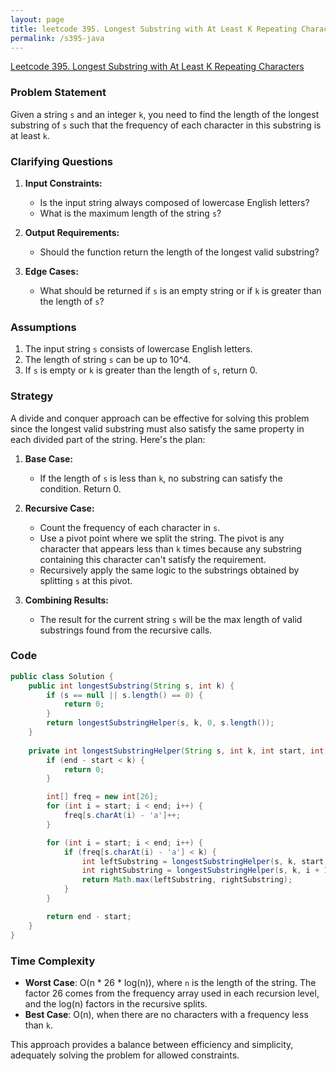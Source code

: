 ```yaml
---
layout: page
title: leetcode 395. Longest Substring with At Least K Repeating Characters
permalink: /s395-java
---
```

[Leetcode 395. Longest Substring with At Least K Repeating Characters](https://algoadvance.github.io/algoadvance/l395)
### Problem Statement

Given a string `s` and an integer `k`, you need to find the length of the longest substring of `s` such that the frequency of each character in this substring is at least `k`.

### Clarifying Questions

1. **Input Constraints:**
   - Is the input string always composed of lowercase English letters?
   - What is the maximum length of the string `s`?

2. **Output Requirements:**
   - Should the function return the length of the longest valid substring?

3. **Edge Cases:**
   - What should be returned if `s` is an empty string or if `k` is greater than the length of `s`?

### Assumptions
1. The input string `s` consists of lowercase English letters.
2. The length of string `s` can be up to 10^4.
3. If `s` is empty or `k` is greater than the length of `s`, return 0.

### Strategy

A divide and conquer approach can be effective for solving this problem since the longest valid substring must also satisfy the same property in each divided part of the string. Here's the plan:

1. **Base Case:**
   - If the length of `s` is less than `k`, no substring can satisfy the condition. Return 0.

2. **Recursive Case:**
   - Count the frequency of each character in `s`.
   - Use a pivot point where we split the string. The pivot is any character that appears less than `k` times because any substring containing this character can't satisfy the requirement. 
   - Recursively apply the same logic to the substrings obtained by splitting `s` at this pivot.

3. **Combining Results:**
   - The result for the current string `s` will be the max length of valid substrings found from the recursive calls.

### Code

```java
public class Solution {
    public int longestSubstring(String s, int k) {
        if (s == null || s.length() == 0) {
            return 0;
        }
        return longestSubstringHelper(s, k, 0, s.length());
    }
    
    private int longestSubstringHelper(String s, int k, int start, int end) {
        if (end - start < k) {
            return 0;
        }

        int[] freq = new int[26];
        for (int i = start; i < end; i++) {
            freq[s.charAt(i) - 'a']++;
        }

        for (int i = start; i < end; i++) {
            if (freq[s.charAt(i) - 'a'] < k) {
                int leftSubstring = longestSubstringHelper(s, k, start, i);
                int rightSubstring = longestSubstringHelper(s, k, i + 1, end);
                return Math.max(leftSubstring, rightSubstring);
            }
        }

        return end - start;
    }
}
```

### Time Complexity

- **Worst Case**: O(n * 26 * log(n)), where `n` is the length of the string. The factor 26 comes from the frequency array used in each recursion level, and the log(n) factors in the recursive splits.
- **Best Case**: O(n), when there are no characters with a frequency less than `k`.

This approach provides a balance between efficiency and simplicity, adequately solving the problem for allowed constraints.